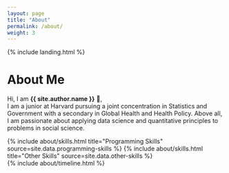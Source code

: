 ```yaml
---
layout: page
title: "About"
permalink: /about/
weight: 3
---
```


{% include landing.html %}

# **About Me**

Hi, I am **{{ site.author.name }}** :wave:,<br>
I am a junior at Harvard pursuing a joint concentration in Statistics and Government with a secondary in Global Health and Health Policy. Above all, I am passionate about applying data science and quantitative principles to problems in social science.

<div class="row">
{% include about/skills.html title="Programming Skills" source=site.data.programming-skills %}
{% include about/skills.html title="Other Skills" source=site.data.other-skills %}
</div>

<div class="row">
{% include about/timeline.html %}
</div>
